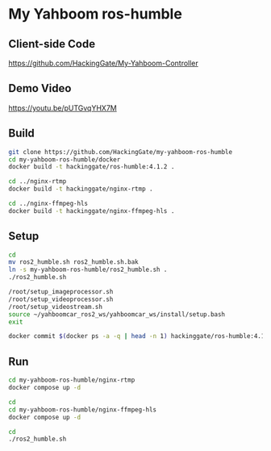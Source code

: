 # My Yahboom ros-humble

## Client-side Code

https://github.com/HackingGate/My-Yahboom-Controller

## Demo Video

https://youtu.be/pUTGvqYHX7M

## Build

```sh
git clone https://github.com/HackingGate/my-yahboom-ros-humble
cd my-yahboom-ros-humble/docker
docker build -t hackinggate/ros-humble:4.1.2 .

cd ../nginx-rtmp
docker build -t hackinggate/nginx-rtmp .

cd ../nginx-ffmpeg-hls
docker build -t hackinggate/nginx-ffmpeg-hls .
```

## Setup

```sh
cd
mv ros2_humble.sh ros2_humble.sh.bak
ln -s my-yahboom-ros-humble/ros2_humble.sh .
./ros2_humble.sh

/root/setup_imageprocessor.sh
/root/setup_videoprocessor.sh
/root/setup_videostream.sh
source ~/yahboomcar_ros2_ws/yahboomcar_ws/install/setup.bash
exit

docker commit $(docker ps -a -q | head -n 1) hackinggate/ros-humble:4.1.2
```

## Run

```sh
cd my-yahboom-ros-humble/nginx-rtmp
docker compose up -d

cd 
cd my-yahboom-ros-humble/nginx-ffmpeg-hls
docker compose up -d

cd
./ros2_humble.sh
```
